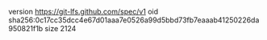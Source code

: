 version https://git-lfs.github.com/spec/v1
oid sha256:0c17cc35dcc4e67d01aaa7e0526a99d5bbd73fb7eaaab41250226da950821f1b
size 2124
